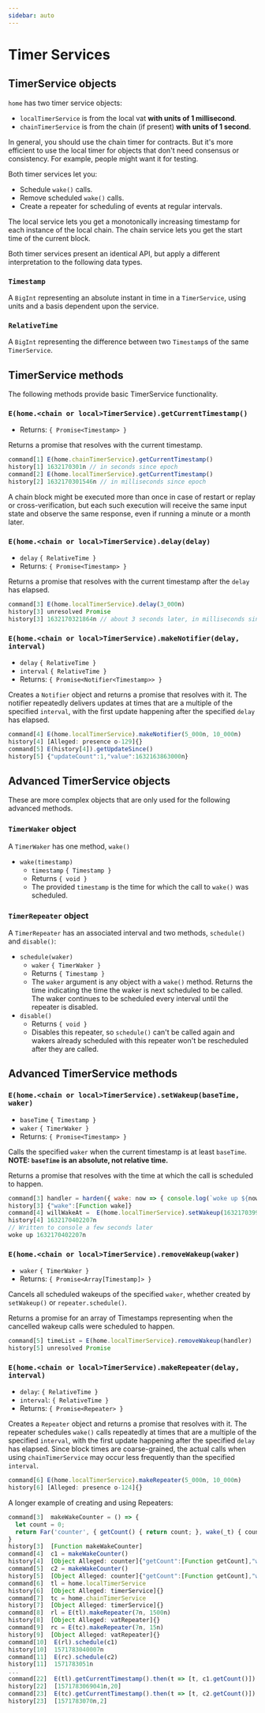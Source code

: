 ```yaml
---
sidebar: auto 
---
```

# Timer Services 
    
## TimerService objects

`home` has two timer service objects:
- `localTimerService` is from the local vat **with units of 1 millisecond**.
- `chainTimerService` is from the chain (if present) **with units of 1 second**.

In general, you should use the chain timer for contracts. But it's more efficient to 
use the local timer for objects that don't need consensus or consistency. 
For example, people might want it for testing. 

Both timer services let you:
- Schedule `wake()` calls.
- Remove scheduled `wake()` calls.
- Create a repeater for scheduling of events at regular intervals. 

The local service lets you get a monotonically increasing timestamp for each instance 
of the local chain. The chain service lets you get the start time of the current block.

Both timer services present an identical API, but apply a different interpretation to
the following data types.

### `Timestamp`

A `BigInt` representing an absolute instant in time in a `TimerService`, using units and a basis dependent upon the service.

### `RelativeTime`

A `BigInt` representing the difference between two `Timestamp`s of the same `TimerService`.

## TimerService methods

The following methods provide basic TimerService functionality.

### `E(home.<chain or local>TimerService).getCurrentTimestamp()`
- Returns: `{ Promise<Timestamp> }`

Returns a promise that resolves with the current timestamp.

```js
command[1] E(home.chainTimerService).getCurrentTimestamp()
history[1] 1632170301n // in seconds since epoch
command[2] E(home.localTimerService).getCurrentTimestamp()
history[2] 1632170301546n // in milliseconds since epoch
```

A chain block might be executed more than once in case of restart or replay or
cross-verification, but each such execution will receive the same input state
and observe the same response, even if running a minute or a month later.

### `E(home.<chain or local>TimerService).delay(delay)`
- `delay` `{ RelativeTime }`
- Returns: `{ Promise<Timestamp> }`

Returns a promise that resolves with the current timestamp after the `delay`
has elapsed.

```js
command[3] E(home.localTimerService).delay(3_000n)
history[3] unresolved Promise
history[3] 1632170321864n // about 3 seconds later, in milliseconds since epoch
```

### `E(home.<chain or local>TimerService).makeNotifier(delay, interval)`
- `delay` `{ RelativeTime }`
- `interval` `{ RelativeTime }`
- Returns: `{ Promise<Notifier<Timestamp>> }`

Creates a `Notifier` object and returns a promise that resolves with it.
The notifier repeatedly delivers updates at times
that are a multiple of the specified `interval`, with the first update happening
after the specified `delay` has elapsed.

```js
command[4] E(home.localTimerService).makeNotifier(5_000n, 10_000n)
history[4] [Alleged: presence o-129]{}
command[5] E(history[4]).getUpdateSince()
history[5] {"updateCount":1,"value":1632163863000n}
```

## Advanced TimerService objects

These are more complex objects that are only used for the following advanced methods.

### `TimerWaker` object

A `TimerWaker` has one method, `wake()`
- `wake(timestamp)`
  - `timestamp` `{ Timestamp }`
  - Returns `{ void }`
  - The provided `timestamp` is the time for which the call to `wake()` was scheduled.

### `TimerRepeater` object

A `TimerRepeater` has an associated interval and two methods, `schedule()` and `disable()`:
- `schedule(waker)`
  - `waker` `{ TimerWaker }`
  - Returns `{ Timestamp }`  
  - The `waker` argument is any object with a `wake()` method. Returns the 
    time indicating the time the waker is next scheduled to be called.  The waker continues
    to be scheduled every interval until the repeater is disabled.
- `disable()`
  - Returns `{ void }`
  - Disables this repeater, so `schedule()` can't be called again and wakers already
    scheduled with this repeater won't be rescheduled after they are called.
    
## Advanced TimerService methods

### `E(home.<chain or local>TimerService).setWakeup(baseTime, waker)`
- `baseTime` `{ Timestamp }` 
- `waker` `{ TimerWaker }`
- Returns: `{ Promise<Timestamp> }`

Calls the specified `waker` when the current timestamp is at least `baseTime`.
**NOTE: `baseTime` is an absolute, not relative time.**

Returns a promise that resolves with the time at which the call is scheduled to happen.

```js
command[3] handler = harden({ wake: now => { console.log(`woke up ${now}`); }})
history[3] {"wake":[Function wake]}
command[4] willWakeAt =  E(home.localTimerService).setWakeup(1632170399207n + 3_000n, handler)
history[4] 1632170402207n
// Written to console a few seconds later
woke up 1632170402207n
```

### `E(home.<chain or local>TimerService).removeWakeup(waker)`
- `waker` `{ TimerWaker }`
- Returns: `{ Promise<Array[Timestamp]> }`

Cancels all scheduled wakeups of the specified `waker`, whether
created by `setWakeup()` or `repeater.schedule()`.

Returns a promise for an array of Timestamps representing when the cancelled wakeup calls were scheduled to happen.

```js
command[5] timeList = E(home.localTimerService).removeWakeup(handler)
history[5] unresolved Promise
```
  
### `E(home.<chain or local>TimerService).makeRepeater(delay, interval)`
- `delay`: `{ RelativeTime }`
- `interval`: `{ RelativeTime }`
- Returns: `{ Promise<Repeater> }`

Creates a `Repeater` object and returns a promise that resolves with it.
The repeater schedules `wake()` calls repeatedly at
times that are a multiple of the specified `interval`, with the first update happening
after the specified `delay` has elapsed. Since block times are coarse-grained,
the actual calls when using `chainTimerService` may occur less frequently than the specified
`interval`.
```js
command[6] E(home.localTimerService).makeRepeater(5_000n, 10_000n)
history[6] [Alleged: presence o-124]{}
```

A longer example of creating and using Repeaters:

```js
command[3]  makeWakeCounter = () => {
  let count = 0;
  return Far('counter', { getCount() { return count; }, wake(_t) { count += 1; }, });
}
history[3]  [Function makeWakeCounter]
command[4]  c1 = makeWakeCounter()
history[4]  [Object Alleged: counter]{"getCount":[Function getCount],"wake":[Function wake]}
command[5]  c2 = makeWakeCounter()
history[5]  [Object Alleged: counter]{"getCount":[Function getCount],"wake":[Function wake]}
command[6]  tl = home.localTimerService
history[6]  [Object Alleged: timerService]{}
command[7]  tc = home.chainTimerService
history[7]  [Object Alleged: timerService]{}
command[8]  rl = E(tl).makeRepeater(7n, 1500n)
history[8]  [Object Alleged: vatRepeater]{}
command[9]  rc = E(tc).makeRepeater(7n, 15n)
history[9]  [Object Alleged: vatRepeater]{}
command[10]  E(rl).schedule(c1)
history[10]  1571783040007n
command[11]  E(rc).schedule(c2)
history[11]  1571783051n
...
command[22]  E(tl).getCurrentTimestamp().then(t => [t, c1.getCount()])
history[22]  [1571783069041n,20]
command[23]  E(tc).getCurrentTimestamp().then(t => [t, c2.getCount()])
history[23]  [1571783070n,2]
```

